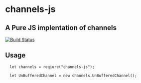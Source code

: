 # channels-js
A Pure JS implentation of channels
------
[![Build Status](https://travis-ci.org/Iquiji/channels-js.svg?branch=master)](https://travis-ci.org/Iquiji/channels-js)

Usage
------
```
  let channels = reqiure("channels-js");
  
  let UnBufferedChannel = new channels.UnBufferedChannel();
```
